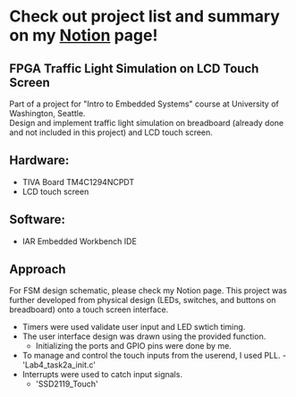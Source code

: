 # Check out project list and summary on my [Notion](https://right-thrush-091.notion.site/Robyn-Jung-4c3bc2947eaa4279a296059c6bc376eb?pvs=4) page!

## FPGA Traffic Light Simulation on LCD Touch Screen

Part of a project for "Intro to Embedded Systems" course at University of Washington, Seattle.  
Design and implement traffic light simulation on breadboard (already done and not included in this project) and LCD touch screen.  

## Hardware:  
* TIVA Board TM4C1294NCPDT  
* LCD touch screen  
## Software:  
* IAR Embedded Workbench IDE  

## Approach  
  For FSM design schematic, please check my Notion page.  This project was further developed from physical design (LEDs, switches, and buttons on breadboard) onto a touch screen interface.  
  * Timers were used validate user input and LED swtich timing.
  * The user interface design was drawn using the provided function.
    - Initializing the ports and GPIO pins were done by me.
  * To manage and control the touch inputs from the userend, I used PLL.
    -'Lab4_task2a_init.c'
  * Interrupts were used to catch input signals.
    - 'SSD2119_Touch'
